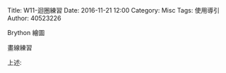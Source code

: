 Title: W11-迴圈練習
Date: 2016-11-21 12:00
Category: Misc
Tags: 使用導引
Author: 40523226

Brython 繪圖

<!-- PELICAN_END_SUMMARY -->

畫線練習




<!-- 導入 Brython 標準程式庫 -->



<script type="text/javascript" 
    src="https://cdn.rawgit.com/brython-dev/brython/master/www/src/brython_dist.js">
</script>

<!-- 啟動 Brython -->

<script>
window.onload=function(){
brython(1);
}
</script>


<!-- 以下實際利用  Brython 畫圖 -->

<canvas id="chord1" width="600" height="450"></canvas>

<script type="text/python3">
from browser import document as doc
import math
# 準備繪圖畫布
canvas = doc["chord1"]
ctx = canvas.getContext("2d")

def background(x, y, xinc, yinc, xnum, ynum, ctx):
    # 水平
    for i in range(ynum+1):
        ctx.beginPath()
        if i == 0:
            ctx.lineWidth = 7
        else:
            ctx.lineWidth = 1
        ctx.moveTo(x-1, y+i*yinc)
        ctx.lineTo(x+xnum*xinc+1, y+i*yinc)
        ctx.strokeStyle = "blue"
        ctx.stroke()
        ctx.closePath()
    # 垂直
    for i in range(xnum+1):
        ctx.beginPath()
        ctx.lineWidth = 1
        ctx.moveTo(x+i*xinc, y)
        ctx.lineTo(x+i*xinc, y+ynum*yinc)
        ctx.strokeStyle = "blue"
        ctx.stroke()
        ctx.closePath()

background(50, 100, 20, 25, 5, 4, ctx)
# 1 與 AMajor
ctx.beginPath()
ctx.fillStyle = 'black'
ctx.strokeStyle = "black"
ctx.font = "30px Arial"
ctx.fillText("AMajor", 50, 70)


# 1
ctx.beginPath()
ctx.fillStyle = 'black'
ctx.strokeStyle = "black"
ctx.arc(90, 138, 9, 0, 2*math.pi, False)
ctx.fill()
ctx.stroke()
ctx.closePath()

ctx.beginPath()
ctx.fillStyle = 'white'
ctx.font = "16px Arial"
ctx.fillText("1", 85, 143)
ctx.fill()
ctx.stroke()
ctx.closePath()

# 2
ctx.beginPath()
ctx.fillStyle = 'black'
ctx.strokeStyle = "black"
ctx.arc(110, 138, 9, 0, 2*math.pi, False)
ctx.fill()
ctx.stroke()
ctx.closePath()

ctx.beginPath()
ctx.fillStyle = 'white'
ctx.font = "16px Arial"
ctx.fillText("2", 105, 143)
ctx.fill()
ctx.stroke()
ctx.closePath()

# 3
ctx.beginPath()
ctx.fillStyle = 'black'
ctx.strokeStyle = "black"
ctx.arc(130, 138, 9, 0, 2*math.pi, False)
ctx.fill()
ctx.stroke()
ctx.closePath()

ctx.beginPath()
ctx.fillStyle = 'white'
ctx.font = "16px Arial"
ctx.fillText("3", 125, 143)
ctx.fill()
ctx.stroke()
ctx.closePath()

# o
ctx.beginPath()
ctx.arc(70, 90, 5, 0, 2*math.pi, False)
ctx.lineWidth =3
ctx.strokeStyle = "black"
ctx.stroke()
ctx.closePath()
ctx.beginPath()
ctx.arc(150, 90, 5, 0, 2*math.pi, False)
ctx.lineWidth =3
ctx.strokeStyle = "black"
ctx.stroke()
ctx.closePath()
# x
ctx.beginPath()
#ctx.arc(50, 90, 5, 0, 2*math.pi, False)
ctx.moveTo(45, 85)
ctx.lineTo(55, 95)
ctx.moveTo(55, 85)
ctx.lineTo(45, 95)
ctx.lineWidth =3
ctx.strokeStyle = "black"
ctx.stroke()
ctx.closePath()



background(250, 100, 20, 25, 5, 4, ctx)

# 1 與 AMajor
ctx.beginPath()
ctx.fillStyle = 'black'
ctx.strokeStyle = "black"
ctx.font = "30px Arial"
ctx.fillText("CMajor", 250, 70)


# 1
ctx.beginPath()
ctx.fillStyle = 'black'
ctx.strokeStyle = "black"
ctx.arc(330, 113, 9, 0, 2*math.pi, False)
ctx.fill()
ctx.stroke()
ctx.closePath()

ctx.beginPath()
ctx.fillStyle = 'white'
ctx.font = "16px Arial"
ctx.fillText("1", 325, 118)
ctx.fill()
ctx.stroke()
ctx.closePath()

# 2
ctx.beginPath()
ctx.fillStyle = 'black'
ctx.strokeStyle = "black"
ctx.arc(290, 138, 9, 0, 2*math.pi, False)
ctx.fill()
ctx.stroke()
ctx.closePath()

ctx.beginPath()
ctx.fillStyle = 'white'
ctx.font = "16px Arial"
ctx.fillText("2", 285, 143)
ctx.fill()
ctx.stroke()
ctx.closePath()

# 3
ctx.beginPath()
ctx.fillStyle = 'black'
ctx.strokeStyle = "black"
ctx.arc(270, 162, 9, 0, 2*math.pi, False)
ctx.fill()
ctx.stroke()
ctx.closePath()

ctx.beginPath()
ctx.fillStyle = 'white'
ctx.font = "16px Arial"
ctx.fillText("3", 265, 167)
ctx.fill()
ctx.stroke()
ctx.closePath()

# o
ctx.beginPath()
ctx.arc(310, 90, 5, 0, 2*math.pi, False)
ctx.lineWidth =3
ctx.strokeStyle = "black"
ctx.stroke()
ctx.closePath()
ctx.beginPath()
ctx.arc(350, 90, 5, 0, 2*math.pi, False)
ctx.lineWidth =3
ctx.strokeStyle = "black"
ctx.stroke()
ctx.closePath()
# x
ctx.beginPath()
#ctx.arc(250, 90, 5, 0, 2*math.pi, False)
ctx.moveTo(245, 85)
ctx.lineTo(255, 95)
ctx.moveTo(255, 85)
ctx.lineTo(245, 95)
ctx.lineWidth =3
ctx.strokeStyle = "black"
ctx.stroke()
ctx.closePath()


background(450, 100, 20, 25, 5, 4, ctx)

# 1 與 AMajor
ctx.beginPath()
ctx.fillStyle = 'black'
ctx.strokeStyle = "black"
ctx.font = "30px Arial"
ctx.fillText("GMajor", 450, 70)

# 1
ctx.beginPath()
ctx.fillStyle = 'black'
ctx.strokeStyle = "black"
ctx.arc(470, 138, 9, 0, 2*math.pi, False)
ctx.fill()
ctx.stroke()
ctx.closePath()

ctx.beginPath()
ctx.fillStyle = 'white'
ctx.font = "16px Arial"
ctx.fillText("1", 465, 143)
ctx.fill()
ctx.stroke()
ctx.closePath()

# 2
ctx.beginPath()
ctx.fillStyle = 'black'
ctx.strokeStyle = "black"
ctx.arc(450, 162, 9, 0, 2*math.pi, False)
ctx.fill()
ctx.stroke()
ctx.closePath()

ctx.beginPath()
ctx.fillStyle = 'white'
ctx.font = "16px Arial"
ctx.fillText("2", 445, 167)
ctx.fill()
ctx.stroke()
ctx.closePath()

# 3
ctx.beginPath()
ctx.fillStyle = 'black'
ctx.strokeStyle = "black"
ctx.arc(530, 162, 9, 0, 2*math.pi, False)
ctx.fill()
ctx.stroke()
ctx.closePath()

ctx.beginPath()
ctx.fillStyle = 'white'
ctx.font = "16px Arial"
ctx.fillText("3", 525, 167)
ctx.fill()
ctx.stroke()
ctx.closePath()

# 4
ctx.beginPath()
ctx.fillStyle = 'black'
ctx.strokeStyle = "black"
ctx.arc(550, 162, 9, 0, 2*math.pi, False)
ctx.fill()
ctx.stroke()
ctx.closePath()

ctx.beginPath()
ctx.fillStyle = 'white'
ctx.font = "16px Arial"
ctx.fillText("4", 545, 167)
ctx.fill()
ctx.stroke()
ctx.closePath()

# o
ctx.beginPath()
ctx.arc(490, 90, 5, 0, 2*math.pi, False)
ctx.lineWidth =3
ctx.strokeStyle = "black"
ctx.stroke()
ctx.closePath()
ctx.beginPath()
ctx.arc(510, 90, 5, 0, 2*math.pi, False)
ctx.lineWidth =3
ctx.strokeStyle = "black"
ctx.stroke()
ctx.closePath()




background(50, 300, 20, 25, 5, 4, ctx)

# 1 與 AMajor
ctx.beginPath()
ctx.fillStyle = 'black'
ctx.strokeStyle = "black"
ctx.font = "30px Arial"
ctx.fillText("DMajor", 50, 270)


# 1
ctx.beginPath()
ctx.fillStyle = 'black'
ctx.strokeStyle = "black"
ctx.arc(110, 338, 9, 0, 2*math.pi, False)
ctx.fill()
ctx.stroke()
ctx.closePath()

ctx.beginPath()
ctx.fillStyle = 'white'
ctx.font = "16px Arial"
ctx.fillText("1", 105, 343)
ctx.fill()
ctx.stroke()
ctx.closePath()

# 2
ctx.beginPath()
ctx.fillStyle = 'black'
ctx.strokeStyle = "black"
ctx.arc(130, 362, 9, 0, 2*math.pi, False)
ctx.fill()
ctx.stroke()
ctx.closePath()

ctx.beginPath()
ctx.fillStyle = 'white'
ctx.font = "16px Arial"
ctx.fillText("2", 125, 367)
ctx.fill()
ctx.stroke()
ctx.closePath()

# 3
ctx.beginPath()
ctx.fillStyle = 'black'
ctx.strokeStyle = "black"
ctx.arc(150, 338, 9, 0, 2*math.pi, False)
ctx.fill()
ctx.stroke()
ctx.closePath()

ctx.beginPath()
ctx.fillStyle = 'white'
ctx.font = "16px Arial"
ctx.fillText("3", 145, 343)
ctx.fill()
ctx.stroke()
ctx.closePath()

# o
ctx.beginPath()
ctx.arc(90, 290, 5, 0, 2*math.pi, False)
ctx.lineWidth =3
ctx.strokeStyle = "black"
ctx.stroke()
ctx.closePath()
ctx.beginPath()
#ctx.arc(150, 390, 5, 0, 2*math.pi, False)
#ctx.lineWidth =3
#ctx.strokeStyle = "black"
#ctx.stroke()
#ctx.closePath()

# x
ctx.beginPath()
#ctx.arc(50, 390, 5, 0, 2*math.pi, False)
ctx.moveTo(45, 285)
ctx.lineTo(55, 295)
ctx.moveTo(55, 285)
ctx.lineTo(45, 295)
ctx.lineWidth =3
ctx.strokeStyle = "black"
ctx.stroke()
ctx.closePath()

# x
ctx.beginPath()
#ctx.arc(50, 90, 5, 0, 2*math.pi, False)
ctx.moveTo(65, 285)
ctx.lineTo(75, 295)
ctx.moveTo(75, 285)
ctx.lineTo(65, 295)
ctx.lineWidth =3
ctx.strokeStyle = "black"
ctx.stroke()
ctx.closePath()


background(250, 300, 20, 25, 5, 4, ctx)

# 1 與 AMajor
ctx.beginPath()
ctx.fillStyle = 'black'
ctx.strokeStyle = "black"
ctx.font = "30px Arial"
ctx.fillText("EMajor", 250, 270)


# 1
ctx.beginPath()
ctx.fillStyle = 'black'
ctx.strokeStyle = "black"
ctx.arc(310, 313, 9, 0, 2*math.pi, False)
ctx.fill()
ctx.stroke()
ctx.closePath()

ctx.beginPath()
ctx.fillStyle = 'white'
ctx.font = "16px Arial"
ctx.fillText("1", 305, 318)
ctx.fill()
ctx.stroke()
ctx.closePath()

# 2
ctx.beginPath()
ctx.fillStyle = 'black'
ctx.strokeStyle = "black"
ctx.arc(270, 338, 9, 0, 2*math.pi, False)
ctx.fill()
ctx.stroke()
ctx.closePath()

ctx.beginPath()
ctx.fillStyle = 'white'
ctx.font = "16px Arial"
ctx.fillText("2", 265, 343)
ctx.fill()
ctx.stroke()
ctx.closePath()

# 3
ctx.beginPath()
ctx.fillStyle = 'black'
ctx.strokeStyle = "black"
ctx.arc(290, 338, 9, 0, 2*math.pi, False)
ctx.fill()
ctx.stroke()
ctx.closePath()

ctx.beginPath()
ctx.fillStyle = 'white'
ctx.font = "16px Arial"
ctx.fillText("3", 285, 343)
ctx.fill()
ctx.stroke()
ctx.closePath()

# o
ctx.beginPath()
ctx.arc(330, 290, 5, 0, 2*math.pi, False)
ctx.lineWidth =3
ctx.strokeStyle = "black"
ctx.stroke()
ctx.closePath()
ctx.beginPath()
#ctx.arc(150, 390, 5, 0, 2*math.pi, False)
#ctx.lineWidth =3
#ctx.strokeStyle = "black"
#ctx.stroke()
#ctx.closePath()

# o
ctx.beginPath()
ctx.arc(350, 290, 5, 0, 2*math.pi, False)
ctx.lineWidth =3
ctx.strokeStyle = "black"
ctx.stroke()
ctx.closePath()
ctx.beginPath()
#ctx.arc(150, 390, 5, 0, 2*math.pi, False)
#ctx.lineWidth =3
#ctx.strokeStyle = "black"
#ctx.stroke()
#ctx.closePath()


# x
ctx.beginPath()
#ctx.arc(50, 390, 5, 0, 2*math.pi, False)
ctx.moveTo(245, 285)
ctx.lineTo(255, 295)
ctx.moveTo(255, 285)
ctx.lineTo(245, 295)
ctx.lineWidth =3
ctx.strokeStyle = "black"
ctx.stroke()
ctx.closePath()



background(450, 300, 20, 25, 5, 4, ctx)

# 1 與 AMajor
ctx.beginPath()
ctx.fillStyle = 'black'
ctx.strokeStyle = "black"
ctx.font = "30px Arial"
ctx.fillText("Cmaj7", 450, 270)


# 1
ctx.beginPath()
ctx.fillStyle = 'black'
ctx.strokeStyle = "black"
ctx.arc(490, 338, 9, 0, 2*math.pi, False)
ctx.fill()
ctx.stroke()
ctx.closePath()

ctx.beginPath()
ctx.fillStyle = 'white'
ctx.font = "16px Arial"
ctx.fillText("1", 485, 343)
ctx.fill()
ctx.stroke()
ctx.closePath()

# 2
ctx.beginPath()
ctx.fillStyle = 'black'
ctx.strokeStyle = "black"
ctx.arc(470, 362, 9, 0, 2*math.pi, False)
ctx.fill()
ctx.stroke()
ctx.closePath()

ctx.beginPath()
ctx.fillStyle = 'white'
ctx.font = "16px Arial"
ctx.fillText("2", 465, 367)
ctx.fill()
ctx.stroke()
ctx.closePath()



# o
ctx.beginPath()
ctx.arc(510, 290, 5, 0, 2*math.pi, False)
ctx.lineWidth =3
ctx.strokeStyle = "black"
ctx.stroke()
ctx.closePath()
ctx.beginPath()
#ctx.arc(150, 390, 5, 0, 2*math.pi, False)
#ctx.lineWidth =3
#ctx.strokeStyle = "black"
#ctx.stroke()
#ctx.closePath()

# o
ctx.beginPath()
ctx.arc(530, 290, 5, 0, 2*math.pi, False)
ctx.lineWidth =3
ctx.strokeStyle = "black"
ctx.stroke()
ctx.closePath()
ctx.beginPath()
ctx.arc(550, 290, 5, 0, 2*math.pi, False)
ctx.lineWidth =3
ctx.strokeStyle = "black"
ctx.stroke()
ctx.closePath()


# x
ctx.beginPath()
#ctx.arc(50, 390, 5, 0, 2*math.pi, False)
ctx.moveTo(445, 285)
ctx.lineTo(455, 295)
ctx.moveTo(455, 285)
ctx.lineTo(445, 295)
ctx.lineWidth =3
ctx.strokeStyle = "black"
ctx.stroke()
ctx.closePath()
</script>


<p>上述:</p>

<pre class="brush: python">

<!-- 導入 Brython 標準程式庫 -->
<script type="text/javascript" 
    src="https://cdn.rawgit.com/brython-dev/brython/master/www/src/brython_dist.js">
</script>

<!-- 啟動 Brython -->
<script>
window.onload=function(){
brython(1);
}
</script>

<!-- 以下實際利用  Brython 畫圖 -->
<canvas id="chord1" width="600" height="450"></canvas>

<script type="text/python3">
from browser import document as doc
import math
# 準備繪圖畫布
canvas = doc["chord1"]
ctx = canvas.getContext("2d")

def background(x, y, xinc, yinc, xnum, ynum, ctx):
    # 水平
    for i in range(ynum+1):
        ctx.beginPath()
        if i == 0:
            ctx.lineWidth = 7
        else:
            ctx.lineWidth = 1
        ctx.moveTo(x-1, y+i*yinc)
        ctx.lineTo(x+xnum*xinc+1, y+i*yinc)
        ctx.strokeStyle = "blue"
        ctx.stroke()
        ctx.closePath()
    # 垂直
    for i in range(xnum+1):
        ctx.beginPath()
        ctx.lineWidth = 1
        ctx.moveTo(x+i*xinc, y)
        ctx.lineTo(x+i*xinc, y+ynum*yinc)
        ctx.strokeStyle = "blue"
        ctx.stroke()
        ctx.closePath()

background(50, 100, 20, 25, 5, 4, ctx)
# 1 與 AMajor
ctx.beginPath()
ctx.fillStyle = 'black'
ctx.strokeStyle = "black"
ctx.font = "30px Arial"
ctx.fillText("AMajor", 50, 70)


# 1
ctx.beginPath()
ctx.fillStyle = 'black'
ctx.strokeStyle = "black"
ctx.arc(90, 138, 9, 0, 2*math.pi, False)
ctx.fill()
ctx.stroke()
ctx.closePath()

ctx.beginPath()
ctx.fillStyle = 'white'
ctx.font = "16px Arial"
ctx.fillText("1", 85, 143)
ctx.fill()
ctx.stroke()
ctx.closePath()

# 2
ctx.beginPath()
ctx.fillStyle = 'black'
ctx.strokeStyle = "black"
ctx.arc(110, 138, 9, 0, 2*math.pi, False)
ctx.fill()
ctx.stroke()
ctx.closePath()

ctx.beginPath()
ctx.fillStyle = 'white'
ctx.font = "16px Arial"
ctx.fillText("2", 105, 143)
ctx.fill()
ctx.stroke()
ctx.closePath()

# 3
ctx.beginPath()
ctx.fillStyle = 'black'
ctx.strokeStyle = "black"
ctx.arc(130, 138, 9, 0, 2*math.pi, False)
ctx.fill()
ctx.stroke()
ctx.closePath()

ctx.beginPath()
ctx.fillStyle = 'white'
ctx.font = "16px Arial"
ctx.fillText("3", 125, 143)
ctx.fill()
ctx.stroke()
ctx.closePath()

# o
ctx.beginPath()
ctx.arc(70, 90, 5, 0, 2*math.pi, False)
ctx.lineWidth =3
ctx.strokeStyle = "black"
ctx.stroke()
ctx.closePath()
ctx.beginPath()
ctx.arc(150, 90, 5, 0, 2*math.pi, False)
ctx.lineWidth =3
ctx.strokeStyle = "black"
ctx.stroke()
ctx.closePath()
# x
ctx.beginPath()
#ctx.arc(50, 90, 5, 0, 2*math.pi, False)
ctx.moveTo(45, 85)
ctx.lineTo(55, 95)
ctx.moveTo(55, 85)
ctx.lineTo(45, 95)
ctx.lineWidth =3
ctx.strokeStyle = "black"
ctx.stroke()
ctx.closePath()



background(250, 100, 20, 25, 5, 4, ctx)

# 1 與 AMajor
ctx.beginPath()
ctx.fillStyle = 'black'
ctx.strokeStyle = "black"
ctx.font = "30px Arial"
ctx.fillText("CMajor", 250, 70)


# 1
ctx.beginPath()
ctx.fillStyle = 'black'
ctx.strokeStyle = "black"
ctx.arc(330, 113, 9, 0, 2*math.pi, False)
ctx.fill()
ctx.stroke()
ctx.closePath()

ctx.beginPath()
ctx.fillStyle = 'white'
ctx.font = "16px Arial"
ctx.fillText("1", 325, 118)
ctx.fill()
ctx.stroke()
ctx.closePath()

# 2
ctx.beginPath()
ctx.fillStyle = 'black'
ctx.strokeStyle = "black"
ctx.arc(290, 138, 9, 0, 2*math.pi, False)
ctx.fill()
ctx.stroke()
ctx.closePath()

ctx.beginPath()
ctx.fillStyle = 'white'
ctx.font = "16px Arial"
ctx.fillText("2", 285, 143)
ctx.fill()
ctx.stroke()
ctx.closePath()

# 3
ctx.beginPath()
ctx.fillStyle = 'black'
ctx.strokeStyle = "black"
ctx.arc(270, 162, 9, 0, 2*math.pi, False)
ctx.fill()
ctx.stroke()
ctx.closePath()

ctx.beginPath()
ctx.fillStyle = 'white'
ctx.font = "16px Arial"
ctx.fillText("3", 265, 167)
ctx.fill()
ctx.stroke()
ctx.closePath()

# o
ctx.beginPath()
ctx.arc(310, 90, 5, 0, 2*math.pi, False)
ctx.lineWidth =3
ctx.strokeStyle = "black"
ctx.stroke()
ctx.closePath()
ctx.beginPath()
ctx.arc(350, 90, 5, 0, 2*math.pi, False)
ctx.lineWidth =3
ctx.strokeStyle = "black"
ctx.stroke()
ctx.closePath()
# x
ctx.beginPath()
#ctx.arc(250, 90, 5, 0, 2*math.pi, False)
ctx.moveTo(245, 85)
ctx.lineTo(255, 95)
ctx.moveTo(255, 85)
ctx.lineTo(245, 95)
ctx.lineWidth =3
ctx.strokeStyle = "black"
ctx.stroke()
ctx.closePath()


background(450, 100, 20, 25, 5, 4, ctx)

# 1 與 AMajor
ctx.beginPath()
ctx.fillStyle = 'black'
ctx.strokeStyle = "black"
ctx.font = "30px Arial"
ctx.fillText("GMajor", 450, 70)

# 1
ctx.beginPath()
ctx.fillStyle = 'black'
ctx.strokeStyle = "black"
ctx.arc(470, 138, 9, 0, 2*math.pi, False)
ctx.fill()
ctx.stroke()
ctx.closePath()

ctx.beginPath()
ctx.fillStyle = 'white'
ctx.font = "16px Arial"
ctx.fillText("1", 465, 143)
ctx.fill()
ctx.stroke()
ctx.closePath()

# 2
ctx.beginPath()
ctx.fillStyle = 'black'
ctx.strokeStyle = "black"
ctx.arc(450, 162, 9, 0, 2*math.pi, False)
ctx.fill()
ctx.stroke()
ctx.closePath()

ctx.beginPath()
ctx.fillStyle = 'white'
ctx.font = "16px Arial"
ctx.fillText("2", 445, 167)
ctx.fill()
ctx.stroke()
ctx.closePath()

# 3
ctx.beginPath()
ctx.fillStyle = 'black'
ctx.strokeStyle = "black"
ctx.arc(530, 162, 9, 0, 2*math.pi, False)
ctx.fill()
ctx.stroke()
ctx.closePath()

ctx.beginPath()
ctx.fillStyle = 'white'
ctx.font = "16px Arial"
ctx.fillText("3", 525, 167)
ctx.fill()
ctx.stroke()
ctx.closePath()

# 4
ctx.beginPath()
ctx.fillStyle = 'black'
ctx.strokeStyle = "black"
ctx.arc(550, 162, 9, 0, 2*math.pi, False)
ctx.fill()
ctx.stroke()
ctx.closePath()

ctx.beginPath()
ctx.fillStyle = 'white'
ctx.font = "16px Arial"
ctx.fillText("4", 545, 167)
ctx.fill()
ctx.stroke()
ctx.closePath()

# o
ctx.beginPath()
ctx.arc(490, 90, 5, 0, 2*math.pi, False)
ctx.lineWidth =3
ctx.strokeStyle = "black"
ctx.stroke()
ctx.closePath()
ctx.beginPath()
ctx.arc(510, 90, 5, 0, 2*math.pi, False)
ctx.lineWidth =3
ctx.strokeStyle = "black"
ctx.stroke()
ctx.closePath()




background(50, 300, 20, 25, 5, 4, ctx)

# 1 與 AMajor
ctx.beginPath()
ctx.fillStyle = 'black'
ctx.strokeStyle = "black"
ctx.font = "30px Arial"
ctx.fillText("DMajor", 50, 270)


# 1
ctx.beginPath()
ctx.fillStyle = 'black'
ctx.strokeStyle = "black"
ctx.arc(110, 338, 9, 0, 2*math.pi, False)
ctx.fill()
ctx.stroke()
ctx.closePath()

ctx.beginPath()
ctx.fillStyle = 'white'
ctx.font = "16px Arial"
ctx.fillText("1", 105, 343)
ctx.fill()
ctx.stroke()
ctx.closePath()

# 2
ctx.beginPath()
ctx.fillStyle = 'black'
ctx.strokeStyle = "black"
ctx.arc(130, 362, 9, 0, 2*math.pi, False)
ctx.fill()
ctx.stroke()
ctx.closePath()

ctx.beginPath()
ctx.fillStyle = 'white'
ctx.font = "16px Arial"
ctx.fillText("2", 125, 367)
ctx.fill()
ctx.stroke()
ctx.closePath()

# 3
ctx.beginPath()
ctx.fillStyle = 'black'
ctx.strokeStyle = "black"
ctx.arc(150, 338, 9, 0, 2*math.pi, False)
ctx.fill()
ctx.stroke()
ctx.closePath()

ctx.beginPath()
ctx.fillStyle = 'white'
ctx.font = "16px Arial"
ctx.fillText("3", 145, 343)
ctx.fill()
ctx.stroke()
ctx.closePath()

# o
ctx.beginPath()
ctx.arc(90, 290, 5, 0, 2*math.pi, False)
ctx.lineWidth =3
ctx.strokeStyle = "black"
ctx.stroke()
ctx.closePath()
ctx.beginPath()
#ctx.arc(150, 390, 5, 0, 2*math.pi, False)
#ctx.lineWidth =3
#ctx.strokeStyle = "black"
#ctx.stroke()
#ctx.closePath()

# x
ctx.beginPath()
#ctx.arc(50, 390, 5, 0, 2*math.pi, False)
ctx.moveTo(45, 285)
ctx.lineTo(55, 295)
ctx.moveTo(55, 285)
ctx.lineTo(45, 295)
ctx.lineWidth =3
ctx.strokeStyle = "black"
ctx.stroke()
ctx.closePath()

# x
ctx.beginPath()
#ctx.arc(50, 90, 5, 0, 2*math.pi, False)
ctx.moveTo(65, 285)
ctx.lineTo(75, 295)
ctx.moveTo(75, 285)
ctx.lineTo(65, 295)
ctx.lineWidth =3
ctx.strokeStyle = "black"
ctx.stroke()
ctx.closePath()


background(250, 300, 20, 25, 5, 4, ctx)

# 1 與 AMajor
ctx.beginPath()
ctx.fillStyle = 'black'
ctx.strokeStyle = "black"
ctx.font = "30px Arial"
ctx.fillText("EMajor", 250, 270)


# 1
ctx.beginPath()
ctx.fillStyle = 'black'
ctx.strokeStyle = "black"
ctx.arc(310, 313, 9, 0, 2*math.pi, False)
ctx.fill()
ctx.stroke()
ctx.closePath()

ctx.beginPath()
ctx.fillStyle = 'white'
ctx.font = "16px Arial"
ctx.fillText("1", 305, 318)
ctx.fill()
ctx.stroke()
ctx.closePath()

# 2
ctx.beginPath()
ctx.fillStyle = 'black'
ctx.strokeStyle = "black"
ctx.arc(270, 338, 9, 0, 2*math.pi, False)
ctx.fill()
ctx.stroke()
ctx.closePath()

ctx.beginPath()
ctx.fillStyle = 'white'
ctx.font = "16px Arial"
ctx.fillText("2", 265, 343)
ctx.fill()
ctx.stroke()
ctx.closePath()

# 3
ctx.beginPath()
ctx.fillStyle = 'black'
ctx.strokeStyle = "black"
ctx.arc(290, 338, 9, 0, 2*math.pi, False)
ctx.fill()
ctx.stroke()
ctx.closePath()

ctx.beginPath()
ctx.fillStyle = 'white'
ctx.font = "16px Arial"
ctx.fillText("3", 285, 343)
ctx.fill()
ctx.stroke()
ctx.closePath()

# o
ctx.beginPath()
ctx.arc(330, 290, 5, 0, 2*math.pi, False)
ctx.lineWidth =3
ctx.strokeStyle = "black"
ctx.stroke()
ctx.closePath()
ctx.beginPath()
#ctx.arc(150, 390, 5, 0, 2*math.pi, False)
#ctx.lineWidth =3
#ctx.strokeStyle = "black"
#ctx.stroke()
#ctx.closePath()

# o
ctx.beginPath()
ctx.arc(350, 290, 5, 0, 2*math.pi, False)
ctx.lineWidth =3
ctx.strokeStyle = "black"
ctx.stroke()
ctx.closePath()
ctx.beginPath()
#ctx.arc(150, 390, 5, 0, 2*math.pi, False)
#ctx.lineWidth =3
#ctx.strokeStyle = "black"
#ctx.stroke()
#ctx.closePath()


# x
ctx.beginPath()
#ctx.arc(50, 390, 5, 0, 2*math.pi, False)
ctx.moveTo(245, 285)
ctx.lineTo(255, 295)
ctx.moveTo(255, 285)
ctx.lineTo(245, 295)
ctx.lineWidth =3
ctx.strokeStyle = "black"
ctx.stroke()
ctx.closePath()



background(450, 300, 20, 25, 5, 4, ctx)

# 1 與 AMajor
ctx.beginPath()
ctx.fillStyle = 'black'
ctx.strokeStyle = "black"
ctx.font = "30px Arial"
ctx.fillText("Cmaj7", 450, 270)


# 1
ctx.beginPath()
ctx.fillStyle = 'black'
ctx.strokeStyle = "black"
ctx.arc(490, 338, 9, 0, 2*math.pi, False)
ctx.fill()
ctx.stroke()
ctx.closePath()

ctx.beginPath()
ctx.fillStyle = 'white'
ctx.font = "16px Arial"
ctx.fillText("1", 485, 343)
ctx.fill()
ctx.stroke()
ctx.closePath()

# 2
ctx.beginPath()
ctx.fillStyle = 'black'
ctx.strokeStyle = "black"
ctx.arc(470, 362, 9, 0, 2*math.pi, False)
ctx.fill()
ctx.stroke()
ctx.closePath()

ctx.beginPath()
ctx.fillStyle = 'white'
ctx.font = "16px Arial"
ctx.fillText("2", 465, 367)
ctx.fill()
ctx.stroke()
ctx.closePath()



# o
ctx.beginPath()
ctx.arc(510, 290, 5, 0, 2*math.pi, False)
ctx.lineWidth =3
ctx.strokeStyle = "black"
ctx.stroke()
ctx.closePath()
ctx.beginPath()
#ctx.arc(150, 390, 5, 0, 2*math.pi, False)
#ctx.lineWidth =3
#ctx.strokeStyle = "black"
#ctx.stroke()
#ctx.closePath()

# o
ctx.beginPath()
ctx.arc(530, 290, 5, 0, 2*math.pi, False)
ctx.lineWidth =3
ctx.strokeStyle = "black"
ctx.stroke()
ctx.closePath()
ctx.beginPath()
ctx.arc(550, 290, 5, 0, 2*math.pi, False)
ctx.lineWidth =3
ctx.strokeStyle = "black"
ctx.stroke()
ctx.closePath()


# x
ctx.beginPath()
#ctx.arc(50, 390, 5, 0, 2*math.pi, False)
ctx.moveTo(445, 285)
ctx.lineTo(455, 295)
ctx.moveTo(455, 285)
ctx.lineTo(445, 295)
ctx.lineWidth =3
ctx.strokeStyle = "black"
ctx.stroke()
ctx.closePath()

</script>

</pre>